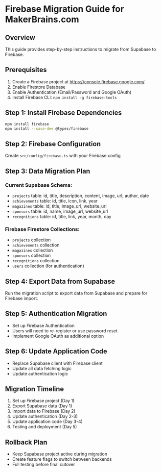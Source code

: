 
# Firebase Migration Guide for MakerBrains.com

## Overview
This guide provides step-by-step instructions to migrate from Supabase to Firebase.

## Prerequisites
1. Create a Firebase project at https://console.firebase.google.com/
2. Enable Firestore Database
3. Enable Authentication (Email/Password and Google OAuth)
4. Install Firebase CLI: `npm install -g firebase-tools`

## Step 1: Install Firebase Dependencies
```bash
npm install firebase
npm install --save-dev @types/firebase
```

## Step 2: Firebase Configuration
Create `src/config/firebase.ts` with your Firebase config

## Step 3: Data Migration Plan

### Current Supabase Schema:
- `projects` table: id, title, description, content, image, url, author, date
- `achievements` table: id, title, icon, link, year
- `magazines` table: id, title, image_url, website_url
- `sponsors` table: id, name, image_url, website_url
- `recognitions` table: id, title, link, year, month, day

### Firebase Firestore Collections:
- `projects` collection
- `achievements` collection
- `magazines` collection
- `sponsors` collection
- `recognitions` collection
- `users` collection (for authentication)

## Step 4: Export Data from Supabase
Run the migration script to export data from Supabase and prepare for Firebase import.

## Step 5: Authentication Migration
- Set up Firebase Authentication
- Users will need to re-register or use password reset
- Implement Google OAuth as additional option

## Step 6: Update Application Code
- Replace Supabase client with Firebase client
- Update all data fetching logic
- Update authentication logic

## Migration Timeline
1. Set up Firebase project (Day 1)
2. Export Supabase data (Day 1)
3. Import data to Firebase (Day 2)
4. Update authentication (Day 2-3)
5. Update application code (Day 3-4)
6. Testing and deployment (Day 5)

## Rollback Plan
- Keep Supabase project active during migration
- Create feature flags to switch between backends
- Full testing before final cutover
